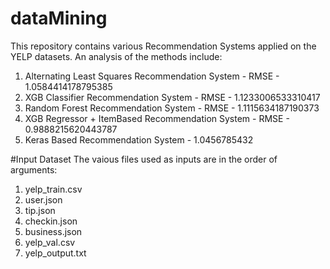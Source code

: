 # dataMining

This repository contains various Recommendation Systems applied on the YELP datasets. 
An analysis of the methods include:

1) Alternating Least Squares Recommendation System - RMSE - 1.0584414178795385
2) XGB Classifier Recommendation System - RMSE - 1.1233006533310417
3) Random Forest Recommendation System - RMSE - 1.1115634187190373
4) XGB Regressor + ItemBased Recommendation System - RMSE - 0.9888215620443787
5) Keras Based Recommendation System  - 1.0456785432

#Input Dataset
The vaious files used as inputs are in the order of arguments:
1) yelp_train.csv
2) user.json
3) tip.json
4) checkin.json
5) business.json
6) yelp_val.csv
7) yelp_output.txt
